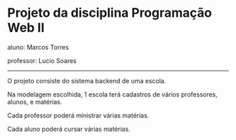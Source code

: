 # Projeto da disciplina Programação Web II

aluno: Marcos Torres

professor: Lucio Soares


----

O projeto consiste do sistema backend de uma escola.

Na modelagem escolhida, 1 escola terá cadastros de vários professores, alunos, e matérias.

Cada professor poderá ministrar várias matérias.

Cada aluno poderá cursar várias matérias.
